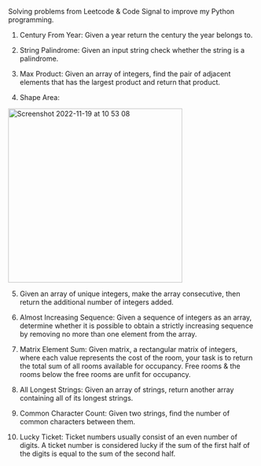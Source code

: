 Solving problems from Leetcode & Code Signal to improve my Python programming.

1. Century From Year: Given a year return the century the year belongs to.

2. String Palindrome:  Given an input string check whether the string is a palindrome.

3. Max Product: Given an array of integers, find the pair of adjacent elements that has the largest product and return that product.

4. Shape Area: 
  
<img width="354" alt="Screenshot 2022-11-19 at 10 53 08" src="https://user-images.githubusercontent.com/62532888/202835819-2a772eec-1add-4572-95be-a31cf2ea7a0b.png">


5. Given an array of unique integers, make the array consecutive, then return the additional number of integers added.

6. Almost Increasing Sequence: Given a sequence of integers as an array, determine whether it is possible to obtain a strictly increasing sequence by removing no more than one element from the array.

7. Matrix Element Sum: Given matrix, a rectangular matrix of integers, where each value represents the cost of the room, your task is to return the total sum of all rooms available for occupancy. Free rooms & the rooms below the free rooms are unfit for occupancy.


8. All Longest Strings: Given an array of strings, return another array containing all of its longest strings.

9. Common Character Count: Given two strings, find the number of common characters between them.

10. Lucky Ticket: Ticket numbers usually consist of an even number of digits. A ticket number is considered lucky if the sum of the first half of the digits is equal to the sum of the second half.


